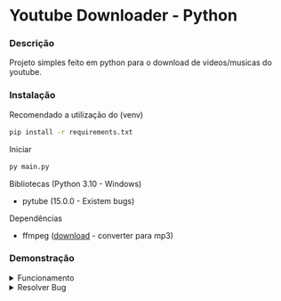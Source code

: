 # Youtube Downloader - Python

### Descrição

Projeto simples feito em python para o download de videos/musicas do youtube.

### Instalação 

Recomendado a utilização do (venv)

```bash
pip install -r requirements.txt
```

Iniciar

```bash
py main.py
```

Bibliotecas (Python 3.10 - Windows)
- pytube (15.0.0 - Existem bugs)

Dependências
- ffmpeg ([download](https://ffmpeg.org/download.html) - converter para mp3)

### Demonstração

<details>
<summary>Funcionamento</summary>

Baixando videos/musicas
![demo_1](./github/demo_1.gif)

Baixando playlist
![demo_2](./github/demo_2.gif)

</details>

<details>
<summary>Resolver Bug</summary>

Erro no arquivo "packages/pytube/cipher.py" na função "get_transform_object"

![demo](./github/pytube/erro.png)

Solução (substituir o valor de retorno)

![demo](./github/pytube/solucao.png)

</details>
